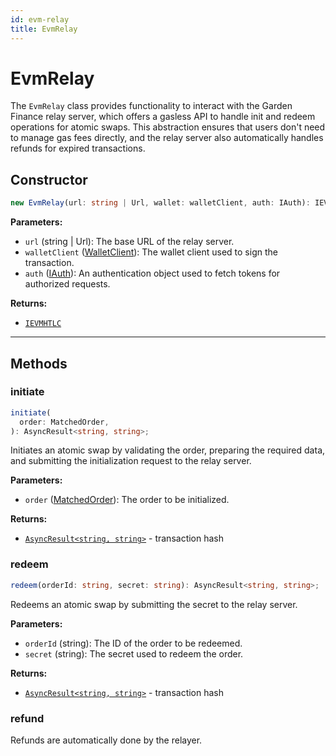 ```yaml
---
id: evm-relay
title: EvmRelay
---
```


# EvmRelay

The `EvmRelay` class provides functionality to interact with the Garden Finance relay server, which offers a gasless API to handle init and redeem operations for atomic swaps. This abstraction ensures that users don't need to manage gas fees directly, and the relay server also automatically handles refunds for expired transactions.

## Constructor

```ts
new EvmRelay(url: string | Url, wallet: walletClient, auth: IAuth): IEVMHTLC | undefined
```

**Parameters:**

- `url` (string | Url): The base URL of the relay server.
- `walletClient` ([WalletClient](https://viem.sh/docs/clients/wallet.html)): The wallet client used to sign the transaction.
- `auth` ([IAuth](../types/IAuth.md)): An authentication object used to fetch tokens for authorized requests.

**Returns:**

- [`IEVMHTLC`](../../Interfaces.md#ievmhtlc)

---

## Methods

### initiate

```ts
initiate(
  order: MatchedOrder,
): AsyncResult<string, string>;
```

Initiates an atomic swap by validating the order, preparing the required data, and submitting the initialization request to the relay server.

**Parameters:**

- `order` ([MatchedOrder](../../types/Order.md#matchedorder)): The order to be initialized.

**Returns:**

- [`AsyncResult<string, string>`](../classes/AsyncResult.md) - transaction hash

### redeem

```ts
redeem(orderId: string, secret: string): AsyncResult<string, string>;
```

Redeems an atomic swap by submitting the secret to the relay server.

**Parameters:**

- `orderId` (string): The ID of the order to be redeemed.
- `secret` (string): The secret used to redeem the order.

**Returns:**

- [`AsyncResult<string, string>`](../classes/AsyncResult.md) - transaction hash

### refund

Refunds are automatically done by the relayer.